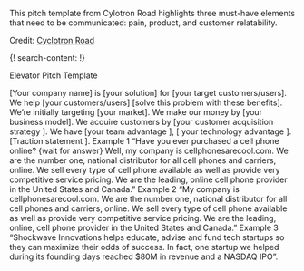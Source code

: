 
This pitch template from Cylotron Road highlights three must-have elements that need to be communicated: pain, product, and customer relatability. 

Credit: [Cyclotron Road](http://www.cyclotronroad.org/)

{! search-content: !}

Elevator Pitch Template

[Your company name] is [your solution] for [your target customers/users]. We help [your customers/users] [solve this problem with these benefits]. We’re initially targeting [your market]. We make our money by [your business model]. We acquire customers by [your customer acquisition strategy ]. We have [your team advantage ], [ your technology advantage ]. [Traction statement ].
Example 1
“Have you ever purchased a cell phone online? {wait for answer} Well, my company is cellphonesarecool.com. We are the number one, national distributor for all cell phones and carriers, online. We sell every type of cell phone available as well as provide very competitive service pricing. We are the leading, online cell phone provider in the United States and Canada.”
Example 2
“My company is cellphonesarecool.com. We are the number one, national distributor for all cell phones and carriers, online. We sell every type of cell phone available as well as provide very competitive service pricing. We are the leading, online, cell phone provider in the United States and Canada.”
Example 3
“Shockwave Innovations helps educate, advise and fund tech startups so they can maximize their odds of success.  In fact, one startup we helped during its founding days reached $80M in revenue and a NASDAQ IPO”.
